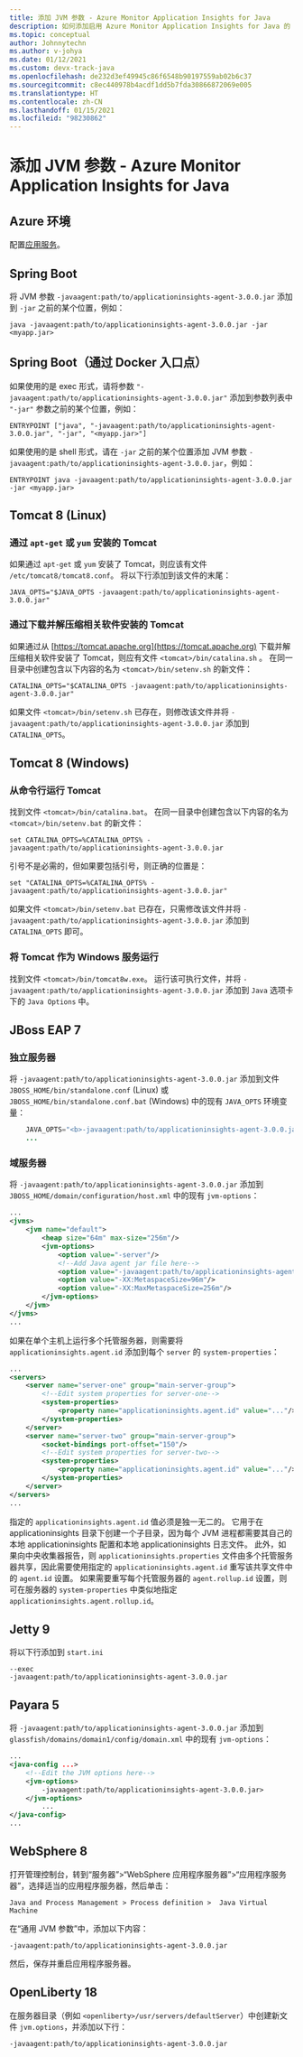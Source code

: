 ```yaml
---
title: 添加 JVM 参数 - Azure Monitor Application Insights for Java
description: 如何添加启用 Azure Monitor Application Insights for Java 的 JVM 参数
ms.topic: conceptual
author: Johnnytechn
ms.author: v-johya
ms.date: 01/12/2021
ms.custom: devx-track-java
ms.openlocfilehash: de232d3ef49945c86f6548b90197559ab02b6c37
ms.sourcegitcommit: c8ec440978b4acdf1dd5b7fda30866872069e005
ms.translationtype: HT
ms.contentlocale: zh-CN
ms.lasthandoff: 01/15/2021
ms.locfileid: "98230862"
---
```

# <a name="adding-the-jvm-arg---azure-monitor-application-insights-for-java"></a>添加 JVM 参数 - Azure Monitor Application Insights for Java



## <a name="azure-environments"></a>Azure 环境

配置[应用服务](../../app-service/configure-language-java.md#set-java-runtime-options)。

## <a name="spring-boot"></a>Spring Boot

将 JVM 参数 `-javaagent:path/to/applicationinsights-agent-3.0.0.jar` 添加到 `-jar` 之前的某个位置，例如：

```
java -javaagent:path/to/applicationinsights-agent-3.0.0.jar -jar <myapp.jar>
```

## <a name="spring-boot-via-docker-entry-point"></a>Spring Boot（通过 Docker 入口点）

如果使用的是 exec 形式，请将参数 `"-javaagent:path/to/applicationinsights-agent-3.0.0.jar"` 添加到参数列表中 `"-jar"` 参数之前的某个位置，例如：

```
ENTRYPOINT ["java", "-javaagent:path/to/applicationinsights-agent-3.0.0.jar", "-jar", "<myapp.jar>"]
```

如果使用的是 shell 形式，请在 `-jar` 之前的某个位置添加 JVM 参数 `-javaagent:path/to/applicationinsights-agent-3.0.0.jar`，例如：

```
ENTRYPOINT java -javaagent:path/to/applicationinsights-agent-3.0.0.jar -jar <myapp.jar>
```

## <a name="tomcat-8-linux"></a>Tomcat 8 (Linux)

### <a name="tomcat-installed-via-apt-get-or-yum"></a>通过 `apt-get` 或 `yum` 安装的 Tomcat

如果通过 `apt-get` 或 `yum` 安装了 Tomcat，则应该有文件 `/etc/tomcat8/tomcat8.conf`。  将以下行添加到该文件的末尾：

```
JAVA_OPTS="$JAVA_OPTS -javaagent:path/to/applicationinsights-agent-3.0.0.jar"
```

### <a name="tomcat-installed-via-download-and-unzip"></a>通过下载并解压缩相关软件安装的 Tomcat

如果通过从 [https://tomcat.apache.org](https://tomcat.apache.org) 下载并解压缩相关软件安装了 Tomcat，则应有文件 `<tomcat>/bin/catalina.sh` 。  在同一目录中创建包含以下内容的名为 `<tomcat>/bin/setenv.sh` 的新文件：

```
CATALINA_OPTS="$CATALINA_OPTS -javaagent:path/to/applicationinsights-agent-3.0.0.jar"
```

如果文件 `<tomcat>/bin/setenv.sh` 已存在，则修改该文件并将 `-javaagent:path/to/applicationinsights-agent-3.0.0.jar` 添加到 `CATALINA_OPTS`。


## <a name="tomcat-8-windows"></a>Tomcat 8 (Windows)

### <a name="running-tomcat-from-the-command-line"></a>从命令行运行 Tomcat

找到文件 `<tomcat>/bin/catalina.bat`。  在同一目录中创建包含以下内容的名为 `<tomcat>/bin/setenv.bat` 的新文件：

```
set CATALINA_OPTS=%CATALINA_OPTS% -javaagent:path/to/applicationinsights-agent-3.0.0.jar
```

引号不是必需的，但如果要包括引号，则正确的位置是：

```
set "CATALINA_OPTS=%CATALINA_OPTS% -javaagent:path/to/applicationinsights-agent-3.0.0.jar"
```

如果文件 `<tomcat>/bin/setenv.bat` 已存在，只需修改该文件并将 `-javaagent:path/to/applicationinsights-agent-3.0.0.jar` 添加到 `CATALINA_OPTS` 即可。

### <a name="running-tomcat-as-a-windows-service"></a>将 Tomcat 作为 Windows 服务运行

找到文件 `<tomcat>/bin/tomcat8w.exe`。  运行该可执行文件，并将 `-javaagent:path/to/applicationinsights-agent-3.0.0.jar` 添加到 `Java` 选项卡下的 `Java Options` 中。


## <a name="jboss-eap-7"></a>JBoss EAP 7

### <a name="standalone-server"></a>独立服务器

将 `-javaagent:path/to/applicationinsights-agent-3.0.0.jar` 添加到文件 `JBOSS_HOME/bin/standalone.conf` (Linux) 或 `JBOSS_HOME/bin/standalone.conf.bat` (Windows) 中的现有 `JAVA_OPTS` 环境变量：

```java    ...
    JAVA_OPTS="<b>-javaagent:path/to/applicationinsights-agent-3.0.0.jar</b> -Xms1303m -Xmx1303m ..."
    ...
```

### <a name="domain-server"></a>域服务器

将 `-javaagent:path/to/applicationinsights-agent-3.0.0.jar` 添加到 `JBOSS_HOME/domain/configuration/host.xml` 中的现有 `jvm-options`：

```xml
...
<jvms>
    <jvm name="default">
        <heap size="64m" max-size="256m"/>
        <jvm-options>
            <option value="-server"/>
            <!--Add Java agent jar file here-->
            <option value="-javaagent:path/to/applicationinsights-agent-3.0.0.jar"/>
            <option value="-XX:MetaspaceSize=96m"/>
            <option value="-XX:MaxMetaspaceSize=256m"/>
        </jvm-options>
    </jvm>
</jvms>
...
```

如果在单个主机上运行多个托管服务器，则需要将 `applicationinsights.agent.id` 添加到每个 `server` 的 `system-properties`：

```xml
...
<servers>
    <server name="server-one" group="main-server-group">
        <!--Edit system properties for server-one-->
        <system-properties> 
            <property name="applicationinsights.agent.id" value="..."/>
        </system-properties>
    </server>
    <server name="server-two" group="main-server-group">
        <socket-bindings port-offset="150"/>
        <!--Edit system properties for server-two-->
        <system-properties>
            <property name="applicationinsights.agent.id" value="..."/> 
        </system-properties>
    </server>
</servers>
...
```

指定的 `applicationinsights.agent.id` 值必须是独一无二的。 它用于在 applicationinsights 目录下创建一个子目录，因为每个 JVM 进程都需要其自己的本地 applicationinsights 配置和本地 applicationinsights 日志文件。 此外，如果向中央收集器报告，则 `applicationinsights.properties` 文件由多个托管服务器共享，因此需要使用指定的 `applicationinsights.agent.id` 重写该共享文件中的 `agent.id` 设置。 如果需要重写每个托管服务器的 `agent.rollup.id` 设置，则可在服务器的 `system-properties` 中类似地指定 `applicationinsights.agent.rollup.id`。


## <a name="jetty-9"></a>Jetty 9

将以下行添加到 `start.ini`

```
--exec
-javaagent:path/to/applicationinsights-agent-3.0.0.jar
```


## <a name="payara-5"></a>Payara 5

将 `-javaagent:path/to/applicationinsights-agent-3.0.0.jar` 添加到 `glassfish/domains/domain1/config/domain.xml` 中的现有 `jvm-options`：

```xml
...
<java-config ...>
    <!--Edit the JVM options here-->
    <jvm-options>
        -javaagent:path/to/applicationinsights-agent-3.0.0.jar>
    </jvm-options>
        ...
</java-config>
...
```

## <a name="websphere-8"></a>WebSphere 8

打开管理控制台，转到“服务器”>“WebSphere 应用程序服务器”>“应用程序服务器”，选择适当的应用程序服务器，然后单击： 

```
Java and Process Management > Process definition >  Java Virtual Machine
```
在“通用 JVM 参数”中，添加以下内容：
```
-javaagent:path/to/applicationinsights-agent-3.0.0.jar
```
然后，保存并重启应用程序服务器。


## <a name="openliberty-18"></a>OpenLiberty 18

在服务器目录（例如 `<openliberty>/usr/servers/defaultServer`）中创建新文件 `jvm.options`，并添加以下行：
```
-javaagent:path/to/applicationinsights-agent-3.0.0.jar
```

